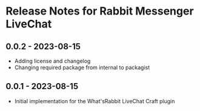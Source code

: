 # Release Notes for Rabbit Messenger LiveChat

## 0.0.2 - 2023-08-15
- Adding license and changelog
- Changing required package from internal to packagist

## 0.0.1 - 2023-08-15
- Initial implementation for the What'sRabbit LiveChat Craft plugin

